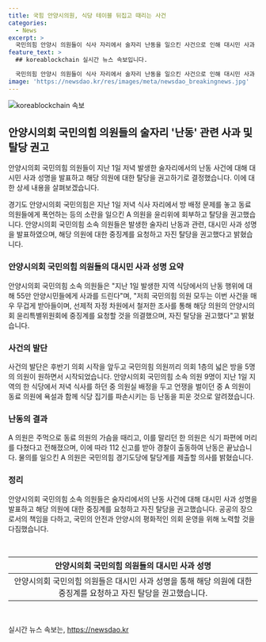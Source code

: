 ```yaml
---
title: 국힘 안양시의원, 식당 테이블 뒤집고 때리는 사건
categories:
  - News
excerpt: >
  국민의힘 안양시 의원들이 식사 자리에서 술자리 난동을 일으킨 사건으로 인해 대시민 사과 성명을 발표하고, 해당 의원에게 탈당을 권고했다. 이에 대해 국민의힘 안양시 의원 7명은 4일 오후 대시민에게 사과를 드리면서 해당 의원을 회부하고 탈당을 권고했다고 밝혔으며, 사건의 발단과 상세한 사고 경위도 공개했다. A 의원은 이에 대해 국민의힘 경기도당에 탈당계를 제출할 의사를 밝혔다. 이러한 사건으로 안양시 내외의 이목이 집중되는 가운데, 국민의힘 안양시 의회의 인적 분열과 관련된 이슈로 더 큰 관심이 쏠릴 것으로 보인다.
feature_text: >
  ## koreablockchain 실시간 뉴스 속보입니다.

  국민의힘 안양시 의원들이 식사 자리에서 술자리 난동을 일으킨 사건으로 인해 대시민 사과 성명을 발표하고, 해당 의원에게 탈당을 권고했다. 이에 대해 국민의힘 안양시 의원 7명은 4일 오후 대시민에게 사과를 드리면서 해당 의원을 회부하고 탈당을 권고했다고 밝혔으며, 사건의 발단과 상세한 사고 경위도 공개했다. A 의원은 이에 대해 국민의힘 경기도당에 탈당계를 제출할 의사를 밝혔다. 이러한 사건으로 안양시 내외의 이목이 집중되는 가운데, 국민의힘 안양시 의회의 인적 분열과 관련된 이슈로 더 큰 관심이 쏠릴 것으로 보인다.
image: 'https://newsdao.kr/res/images/meta/newsdao_breakingnews.jpg'
---
```


<p><img src="https://newsdao.kr/res/images/meta/newsdao_breakingnews.jpg" alt="koreablockchain 속보" /></p>

<h2 data-ke-size="size26">안양시의회 국민의힘 의원들의 술자리 '난동' 관련 사과 및 탈당 권고</h2>

<p>안양시의회 국민의힘 의원들이 지난 1일 저녁 발생한 술자리에서의 난동 사건에 대해 대시민 사과 성명을 발표하고 해당 의원에 대한 탈당을 권고하기로 결정했습니다. 이에 대한 상세 내용을 살펴보겠습니다.</p>

<p data-ke-size="size16">경기도 안양시의회 국민의힘은 지난 1일 저녁 식사 자리에서 방 배정 문제를 놓고 동료 의원들에게 폭언하는 등의 소란을 일으킨 A 의원을 윤리위에 회부하고 탈당을 권고했습니다. 안양시의회 국민의힘 소속 의원들은 발생한 술자리 난동과 관련, 대시민 사과 성명을 발표하였으며, 해당 의원에 대한 중징계를 요청하고 자진 탈당을 권고했다고 밝혔습니다.</p>

<h3 data-ke-style="text-align: center;">안양시의회 국민의힘 의원들의 대시민 사과 성명 요약</h3>

<p data-ke-size="size16">안양시의회 국민의힘 소속 의원들은 "지난 1일 발생한 지역 식당에서의 난동 행위에 대해 55만 안양시민들에게 사과를 드린다"며, "저희 국민의힘 의원 모두는 이번 사건을 매우 무겁게 받아들이며, 선제적 자정 차원에서 철저한 조사를 통해 해당 의원의 안양시의회 윤리특별위원회에 중징계를 요청할 것을 의결했으며, 자진 탈당을 권고했다"고 밝혔습니다.</p>

<h3 data-ke-style="text-align: center;">사건의 발단</h3>

<p data-ke-size="size16">사건의 발단은 후반기 의회 시작을 앞두고 국민의힘 의원끼리 의회 1층의 넓은 방을 5명의 의원이 원하면서 시작되었습니다. 안양시의회 국민의힘 소속 의원 9명이 지난 1일 지역의 한 식당에서 저녁 식사를 하던 중 의원실 배정을 두고 언쟁을 벌이던 중 A 의원이 동료 의원에 욕설과 함께 식당 집기를 파손시키는 등 난동을 피운 것으로 알려졌습니다.</p>

<h3 data-ke-style="text-align: center;">난동의 결과</h3>

<p data-ke-size="size16">A 의원은 주먹으로 동료 의원의 가슴을 때리고, 이를 말리던 한 의원은 식기 파편에 머리를 다쳤다고 전해졌으며, 이에 따라 112 신고를 받아 경찰이 출동하여 난동은 끝났습니다. 물의를 일으킨 A 의원은 국민의힘 경기도당에 탈당계를 제출할 의사를 밝혔습니다.</p>

<h3 data-ke-style="text-align: center;">정리</h3>

<p data-ke-size="size16">안양시의회 국민의힘 소속 의원들은 술자리에서의 난동 사건에 대해 대시민 사과 성명을 발표하고 해당 의원에 대한 중징계를 요청하고 자진 탈당을 권고했습니다. 공공의 장으로서의 책임을 다하고, 국민의 안전과 안양시의 평화적인 의회 운영을 위해 노력할 것을 다짐했습니다.</p>

<p data-ke-size="size16">&nbsp;</p>

<table>
    <thead>
        <tr>
            <th style="text-align: center;">안양시의회 국민의힘 의원들의 대시민 사과 성명</th>
        </tr>
    </thead>
    <tbody>
        <tr>
            <td style="text-align: center;">안양시의회 국민의힘 의원들은 대시민 사과 성명을 통해 해당 의원에 대한 중징계를 요청하고 자진 탈당을 권고했습니다.</td>
        </tr>
    </tbody>
</table>

<p data-ke-size="size16">&nbsp;</p>
실시간 뉴스 속보는, <a href="https://newsdao.kr" rel="dofollow">https://newsdao.kr</a>



